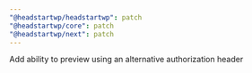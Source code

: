 ```yaml
---
"@headstartwp/headstartwp": patch
"@headstartwp/core": patch
"@headstartwp/next": patch
---
```


Add ability to preview using an alternative authorization header
